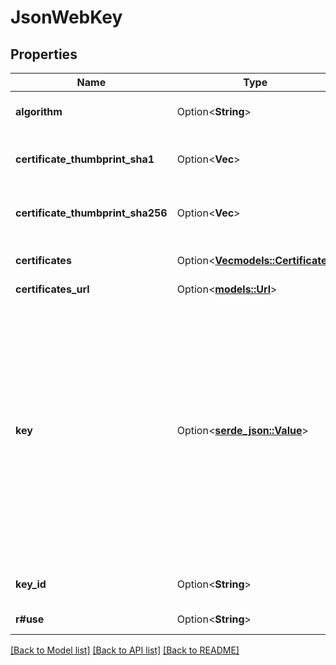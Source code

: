 # JsonWebKey

## Properties

Name | Type | Description | Notes
------------ | ------------- | ------------- | -------------
**algorithm** | Option<**String**> | Key algorithm, parsed from `alg` header. | [optional]
**certificate_thumbprint_sha1** | Option<**Vec<i32>**> | X.509 certificate thumbprint (SHA-1), parsed from `x5t` header. | [optional]
**certificate_thumbprint_sha256** | Option<**Vec<i32>**> | X.509 certificate thumbprint (SHA-256), parsed from `x5t#S256` header. | [optional]
**certificates** | Option<[**Vec<models::Certificate>**](Certificate.md)> | X.509 certificate chain, parsed from `x5c` header. | [optional]
**certificates_url** | Option<[**models::Url**](URL.md)> |  | [optional]
**key** | Option<[**serde_json::Value**](.md)> | Key is the Go in-memory representation of this key. It must have one of these types: ed25519.PublicKey ed25519.PrivateKey ecdsa.PublicKey ecdsa.PrivateKey rsa.PublicKey rsa.PrivateKey []byte (a symmetric key)  When marshaling this JSONWebKey into JSON, the \"kty\" header parameter will be automatically set based on the type of this field. | [optional]
**key_id** | Option<**String**> | Key identifier, parsed from `kid` header. | [optional]
**r#use** | Option<**String**> | Key use, parsed from `use` header. | [optional]

[[Back to Model list]](../README.md#documentation-for-models) [[Back to API list]](../README.md#documentation-for-api-endpoints) [[Back to README]](../README.md)


